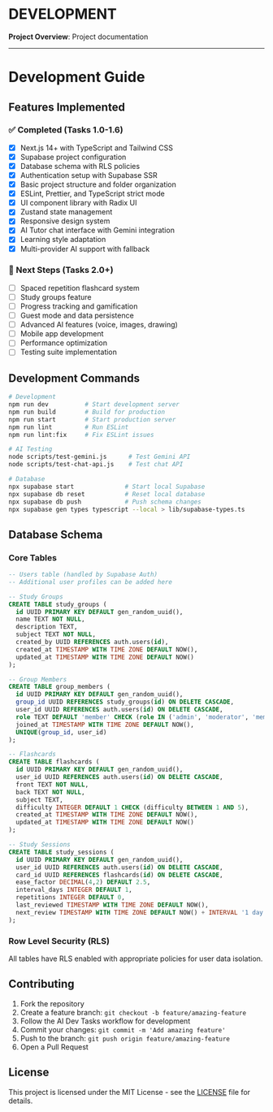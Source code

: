 # DEVELOPMENT

**Project Overview**: Project documentation

---

# Development Guide

## Features Implemented

### ✅ Completed (Tasks 1.0-1.6)
- [x] Next.js 14+ with TypeScript and Tailwind CSS
- [x] Supabase project configuration
- [x] Database schema with RLS policies
- [x] Authentication setup with Supabase SSR
- [x] Basic project structure and folder organization
- [x] ESLint, Prettier, and TypeScript strict mode
- [x] UI component library with Radix UI
- [x] Zustand state management
- [x] Responsive design system
- [x] AI Tutor chat interface with Gemini integration
- [x] Learning style adaptation
- [x] Multi-provider AI support with fallback

### 🚧 Next Steps (Tasks 2.0+)
- [ ] Spaced repetition flashcard system
- [ ] Study groups feature
- [ ] Progress tracking and gamification
- [ ] Guest mode and data persistence
- [ ] Advanced AI features (voice, images, drawing)
- [ ] Mobile app development
- [ ] Performance optimization
- [ ] Testing suite implementation

## Development Commands

```bash
# Development
npm run dev          # Start development server
npm run build        # Build for production
npm run start        # Start production server
npm run lint         # Run ESLint
npm run lint:fix     # Fix ESLint issues

# AI Testing
node scripts/test-gemini.js      # Test Gemini API
node scripts/test-chat-api.js    # Test chat API

# Database
npx supabase start              # Start local Supabase
npx supabase db reset           # Reset local database
npx supabase db push            # Push schema changes
npx supabase gen types typescript --local > lib/supabase-types.ts
```

## Database Schema

### Core Tables

```sql
-- Users table (handled by Supabase Auth)
-- Additional user profiles can be added here

-- Study Groups
CREATE TABLE study_groups (
  id UUID PRIMARY KEY DEFAULT gen_random_uuid(),
  name TEXT NOT NULL,
  description TEXT,
  subject TEXT NOT NULL,
  created_by UUID REFERENCES auth.users(id),
  created_at TIMESTAMP WITH TIME ZONE DEFAULT NOW(),
  updated_at TIMESTAMP WITH TIME ZONE DEFAULT NOW()
);

-- Group Members
CREATE TABLE group_members (
  id UUID PRIMARY KEY DEFAULT gen_random_uuid(),
  group_id UUID REFERENCES study_groups(id) ON DELETE CASCADE,
  user_id UUID REFERENCES auth.users(id) ON DELETE CASCADE,
  role TEXT DEFAULT 'member' CHECK (role IN ('admin', 'moderator', 'member')),
  joined_at TIMESTAMP WITH TIME ZONE DEFAULT NOW(),
  UNIQUE(group_id, user_id)
);

-- Flashcards
CREATE TABLE flashcards (
  id UUID PRIMARY KEY DEFAULT gen_random_uuid(),
  user_id UUID REFERENCES auth.users(id) ON DELETE CASCADE,
  front TEXT NOT NULL,
  back TEXT NOT NULL,
  subject TEXT,
  difficulty INTEGER DEFAULT 1 CHECK (difficulty BETWEEN 1 AND 5),
  created_at TIMESTAMP WITH TIME ZONE DEFAULT NOW(),
  updated_at TIMESTAMP WITH TIME ZONE DEFAULT NOW()
);

-- Study Sessions
CREATE TABLE study_sessions (
  id UUID PRIMARY KEY DEFAULT gen_random_uuid(),
  user_id UUID REFERENCES auth.users(id) ON DELETE CASCADE,
  card_id UUID REFERENCES flashcards(id) ON DELETE CASCADE,
  ease_factor DECIMAL(4,2) DEFAULT 2.5,
  interval_days INTEGER DEFAULT 1,
  repetitions INTEGER DEFAULT 0,
  last_reviewed TIMESTAMP WITH TIME ZONE DEFAULT NOW(),
  next_review TIMESTAMP WITH TIME ZONE DEFAULT NOW() + INTERVAL '1 day'
);
```

### Row Level Security (RLS)

All tables have RLS enabled with appropriate policies for user data isolation.

## Contributing

1. Fork the repository
2. Create a feature branch: `git checkout -b feature/amazing-feature`
3. Follow the AI Dev Tasks workflow for development
4. Commit your changes: `git commit -m 'Add amazing feature'`
5. Push to the branch: `git push origin feature/amazing-feature`
6. Open a Pull Request

## License

This project is licensed under the MIT License - see the [LICENSE](LICENSE) file for details.
